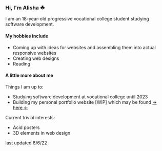 ### Hi, I'm Alisha ☘

I am an 18-year-old progressive vocational college student studying software development.

#### My hobbies include
- Coming up with ideas for websites and assembling them into actual responsive websites
- Creating web designs
- Reading

#### A little more about me

Things I am up to:

- Studying software development at vocational college until 2023
- Building my personal portfolio website [WIP] which may be found <a href="https://alishasoedamah.github.io/"> -> here <-</a> 

Current trivial interests:

- Acid posters
- 3D elements in web design

last updated 6/6/22
